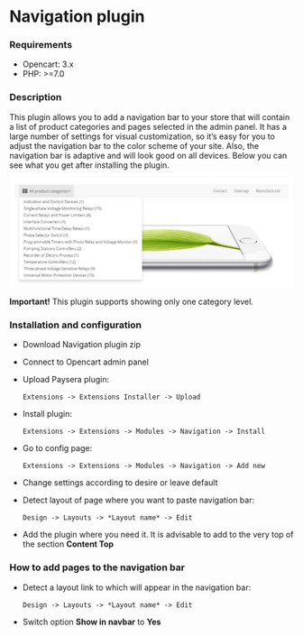 # Navigation plugin

### Requirements

* Opencart: 3.x
* PHP: >=7.0

### Description

This plugin allows you to add a navigation bar to your store that will contain a list of product categories and pages selected in the admin panel. It has a large number of settings for visual customization, so it’s easy for you to adjust the navigation bar to the color scheme of your site. Also, the navigation bar is adaptive and will look good on all devices. Below you can see what you get after installing the plugin.

![GitHub Logo](./docs/img/screenshot.jpg)

**Important!** This plugin supports showing only one category level.

### Installation and configuration

* Download Navigation plugin zip
* Connect to Opencart admin panel
* Upload Paysera plugin:

      Extensions -> Extensions Installer -> Upload

* Install plugin:
  
      Extensions -> Extensions -> Modules -> Navigation -> Install
      
* Go to config page:
  
      Extensions -> Extensions -> Modules -> Navigation -> Add new
    
* Change settings according to desire or leave default
* Detect layout of page where you want to paste navigation bar:
  
      Design -> Layouts -> *Layout name* -> Edit
      
* Add the plugin where you need it. It is advisable to add to the very top of the section **Content Top**

### How to add pages to the navigation bar

* Detect a layout link to which will appear in the navigation bar:
  
      Design -> Layouts -> *Layout name* -> Edit
      
* Switch option **Show in navbar** to **Yes**